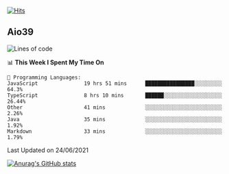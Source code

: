 [![Hits](https://hits.seeyoufarm.com/api/count/incr/badge.svg?url=https%3A%2F%2Fgithub.com%2Faio39&count_bg=%2339C5BB&title_bg=%23555555&icon=&icon_color=%23E7E7E7&title=hits&edge_flat=false)](https://hits.seeyoufarm.com)

## Aio39

<!--START_SECTION:waka-->
![Lines of code](https://img.shields.io/badge/From%20Hello%20World%20I%27ve%20Written-385997%20lines%20of%20code-blue)

📊 **This Week I Spent My Time On** 

```text
💬 Programming Languages: 
JavaScript               19 hrs 51 mins      ████████████████░░░░░░░░░   64.3% 
TypeScript               8 hrs 10 mins       ██████░░░░░░░░░░░░░░░░░░░   26.44% 
Other                    41 mins             ░░░░░░░░░░░░░░░░░░░░░░░░░   2.26% 
Java                     35 mins             ░░░░░░░░░░░░░░░░░░░░░░░░░   1.92% 
Markdown                 33 mins             ░░░░░░░░░░░░░░░░░░░░░░░░░   1.79%

```


 Last Updated on 24/06/2021
<!--END_SECTION:waka-->
[![Anurag's GitHub stats](https://github-readme-stats.vercel.app/api?username=aio39)](https://github.com/anuraghazra/github-readme-stats)

<!--
**aio39/aio39** is a ✨ _special_ ✨ repository because its `README.md` (this file) appears on your GitHub profile.

Here are some ideas to get you started:

- 🔭 I’m currently working on ...
- 🌱 I’m currently learning ...
- 👯 I’m looking to collaborate on ...
- 🤔 I’m looking for help with ...
- 💬 Ask me about ...
- 📫 How to reach me: ...
- 😄 Pronouns: ...
- ⚡ Fun fact: ...
-->
